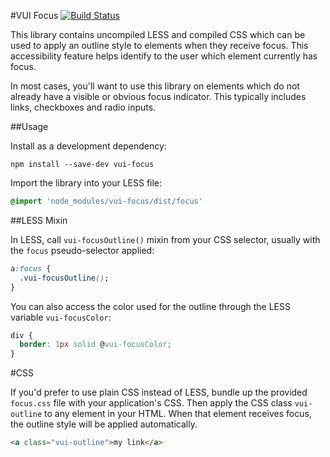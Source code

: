 #VUI Focus [![Build Status](https://travis-ci.org/Desire2Learn-Valence/valence-ui-focus.svg?branch=master)](https://travis-ci.org/Desire2Learn-Valence/valence-ui-focus)

This library contains uncompiled LESS and compiled CSS which can be used to
apply an outline style to elements when they receive focus. This accessibility
feature helps identify to the user which element currently has focus.

In most cases, you'll want to use this library on elements which do not already
have a visible or obvious focus indicator. This typically includes links,
checkboxes and radio inputs.

##Usage

Install as a development dependency:

```shell
npm install --save-dev vui-focus
```

Import the library into your LESS file:

```css
@import 'node_modules/vui-focus/dist/focus'
```

##LESS Mixin

In LESS, call `vui-focusOutline()` mixin from your CSS selector, usually with
the `focus` pseudo-selector applied:

```css
a:focus {
  .vui-focusOutline();
}
```

You can also access the color used for the outline through the LESS variable 
`vui-focusColor`:

```css
div {
  border: 1px solid @vui-focusColor;
}
```

#CSS

If you'd prefer to use plain CSS instead of LESS, bundle up the provided 
`focus.css` file with your application's CSS. Then apply the CSS class
`vui-outline` to any element in your HTML. When that element receives focus, 
the outline style will be applied automatically.

```html
<a class="vui-outline">my link</a>
```